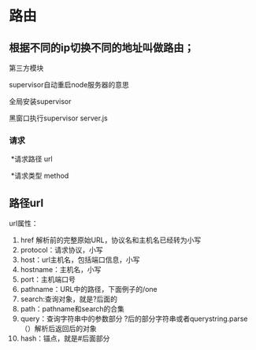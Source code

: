 # 路由

## 根据不同的ip切换不同的地址叫做路由；



第三方模块

supervisor自动重启node服务器的意思

全局安装supervisor

黑窗口执行supervisor server.js



### 请求

​	*请求路径 url

​	*请求类型 method

## 路径url

url属性：

1. href   解析前的完整原始URL，协议名和主机名已经转为小写
2. protocol：请求协议，小写
3. host：url主机名，包括端口信息，小写
4. hostname：主机名，小写
5. port：主机端口号
6. pathname：URL中的路径，下面例子的/one
7. search:查询对象，就是?后面的
8. path：pathname和search的合集
9. query：查询字符串中的参数部分   ?后的部分字符串或者querystring.parse（）解析后返回后的对象
10. hash：锚点，就是#后面部分